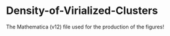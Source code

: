 # Density-of-Virialized-Clusters
The Mathematica (v12) file used for the production of the figures!
